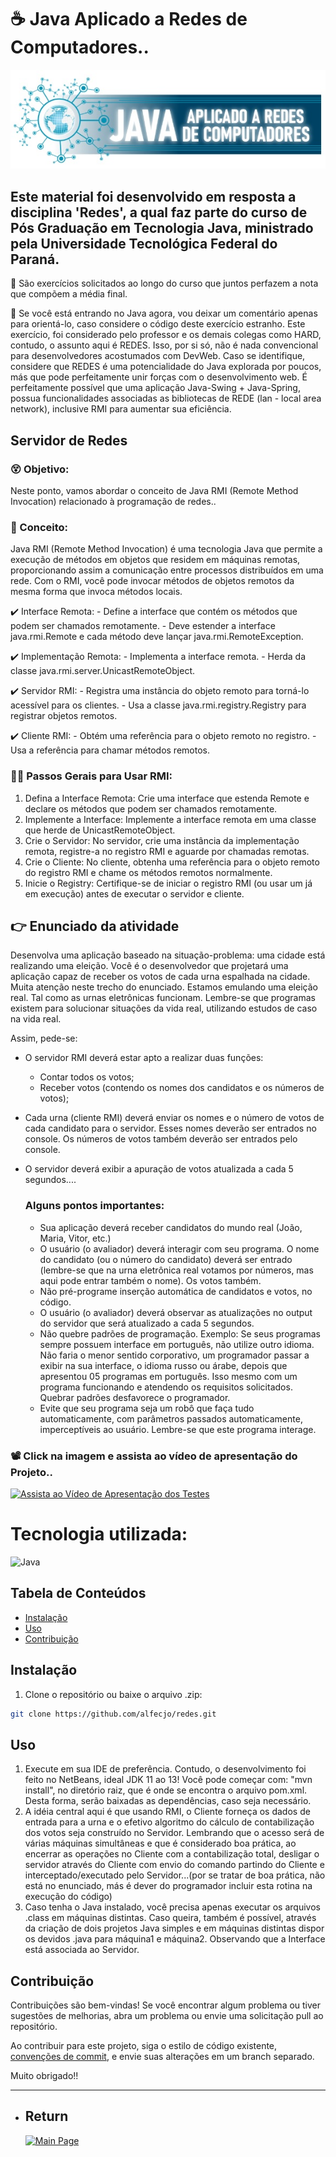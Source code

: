 # ☕ Java Aplicado a Redes de Computadores..
![redes](redes.jpg)

## Este material foi desenvolvido em resposta a disciplina 'Redes', a qual faz parte do curso de Pós Graduação em Tecnologia Java, ministrado pela Universidade Tecnológica Federal do Paraná.
🎉 São exercícios solicitados ao longo do curso que juntos perfazem a nota que compõem a média final.

🥋 Se você está entrando no Java agora, vou deixar um comentário apenas para orientá-lo, caso considere o código deste exercício estranho. Este exercício, foi considerado pelo professor e os demais colegas como HARD, contudo, o assunto aqui é REDES. Isso, por si só, não é nada convencional para desenvolvedores acostumados com DevWeb. Caso se identifique, considere que REDES é uma potencialidade do Java explorada por poucos, más que pode perfeitamente unir forças com o desenvolvimento web. É perfeitamente possível que uma aplicação Java-Swing + Java-Spring, possua funcionalidades associadas as bibliotecas de REDE (lan - local area network), inclusive RMI para aumentar sua eficiência.

## Servidor de Redes

### 😵 Objetivo:

Neste ponto, vamos abordar o conceito de Java RMI (Remote Method Invocation) relacionado à programação de redes..

### 🧭 Conceito:
Java RMI (Remote Method Invocation) é uma tecnologia Java que permite a execução de métodos em objetos que residem em máquinas remotas, proporcionando assim a comunicação entre processos distribuídos em uma rede. Com o RMI, você pode invocar métodos de objetos remotos da mesma forma que invoca métodos locais.

✔️ Interface Remota:
    - Define a interface que contém os métodos que podem ser chamados remotamente.
    - Deve estender a interface java.rmi.Remote e cada método deve lançar java.rmi.RemoteException.

✔️ Implementação Remota:
    - Implementa a interface remota.
    - Herda da classe java.rmi.server.UnicastRemoteObject.

✔️ Servidor RMI:
    - Registra uma instância do objeto remoto para torná-lo acessível para os clientes.
    - Usa a classe java.rmi.registry.Registry para registrar objetos remotos.

✔️ Cliente RMI:
    - Obtém uma referência para o objeto remoto no registro.
    - Usa a referência para chamar métodos remotos.

### 👨‍💻 Passos Gerais para Usar RMI:
1. Defina a Interface Remota: Crie uma interface que estenda Remote e declare os métodos que podem ser chamados remotamente.
2. Implemente a Interface: Implemente a interface remota em uma classe que herde de UnicastRemoteObject.
3. Crie o Servidor: No servidor, crie uma instância da implementação remota, registre-a no registro RMI e aguarde por chamadas remotas.
4. Crie o Cliente: No cliente, obtenha uma referência para o objeto remoto do registro RMI e chame os métodos remotos normalmente.
5. Inicie o Registry: Certifique-se de iniciar o registro RMI (ou usar um já em execução) antes de executar o servidor e cliente.

## 👉 Enunciado da atividade
Desenvolva uma aplicação baseado na situação-problema: uma cidade está realizando uma eleição. Você é o desenvolvedor que projetará uma aplicação capaz de receber os votos de cada urna espalhada na cidade. Muita atenção neste trecho do enunciado. Estamos emulando uma eleição real. Tal como as urnas eletrônicas funcionam. Lembre-se que programas existem para solucionar situações da vida real, utilizando estudos de caso na vida real. 

Assim, pede-se:

- O servidor RMI deverá estar apto a realizar duas funções:
    - Contar todos os votos;
    - Receber votos (contendo os nomes dos candidatos e os números de votos);

- Cada urna (cliente RMI) deverá enviar os nomes e o número de votos de cada candidato para o servidor.  Esses nomes deverão ser entrados no console. Os números de votos também deverão ser entrados pelo console.

- O servidor deverá exibir a apuração de votos atualizada a cada 5 segundos....

  ### Alguns pontos importantes:
  - Sua aplicação deverá receber candidatos do mundo real (João, Maria, Vitor, etc.)
  - O usuário (o avaliador) deverá interagir com seu programa. O nome do candidato (ou o número do candidato) deverá ser entrado (lembre-se que na urna eletrônica real votamos por     números, mas aqui pode entrar também o nome). Os votos também.
  - Não pré-programe inserção automática de candidatos e votos, no código.
  - O usuário (o avaliador) deverá observar as atualizações no output do servidor que será atualizado a cada 5 segundos.
  - Não quebre padrões de programação. Exemplo: Se seus programas sempre possuem interface em português, não utilize outro idioma. Não faria o menor sentido corporativo, um programador   passar a exibir na sua interface, o idioma russo ou árabe, depois que apresentou 05 programas em português. Isso mesmo com um programa funcionando e atendendo os requisitos solicitados.  Quebrar padrões desfavorece o programador.
  - Evite que seu programa seja um robô que faça tudo automaticamente, com parâmetros passados automaticamente, imperceptíveis ao usuário. Lembre-se que este programa interage.

### 📽️ Click na imagem e assista ao vídeo de apresentação do Projeto..     

[![Assista ao Vídeo de Apresentação dos Testes](https://img.youtube.com/vi/Xm-1FmxwFXU/maxresdefault.jpg)](https://www.youtube.com/watch?v=Xm-1FmxwFXU)

# Tecnologia utilizada:

![Java](https://img.shields.io/badge/java-%23ED8B00.svg?style=for-the-badge&logo=openjdk&logoColor=white)


## Tabela de Conteúdos

- [Instalação](#Instalação)
- [Uso](#Uso)
- [Contribuição](#Contribuição)

## Instalação

1. Clone o repositório ou baixe o arquivo .zip:

```bash
git clone https://github.com/alfecjo/redes.git
```
## Uso

1. Execute em sua IDE de preferência. Contudo, o desenvolvimento foi feito no NetBeans, ideal JDK 11 ao 13! Você pode começar com: "mvn install", no diretório raiz, que é onde se    encontra o arquivo pom.xml. Desta forma, serão baixadas as dependências, caso seja necessário.
2. A idéia central aqui é que usando RMI, o Cliente forneça os dados de entrada para a urna e o efetivo algoritmo do cálculo de contabilização dos votos seja construído no Servidor. Lembrando que o acesso será de várias máquinas simultâneas e que é considerado boa prática, ao encerrar as operações no Cliente com a contabilização total, desligar o servidor através do Cliente com envio do comando partindo do Cliente e interceptado/executado pelo Servidor...(por se tratar de boa prática, não está no enunciado, más é dever do programador incluir esta rotina na execução do código)
3. Caso tenha o Java instalado, você precisa apenas executar os arquivos .class em máquinas distintas. Caso queira, também é possível, através da criação de dois projetos Java simples e em máquinas distintas dispor os devidos .java para máquina1 e máquina2. Observando que a Interface está associada ao Servidor.

## Contribuição

Contribuições são bem-vindas! Se você encontrar algum problema ou tiver sugestões de melhorias, abra um problema ou envie uma solicitação pull ao repositório.

Ao contribuir para este projeto, siga o estilo de código existente, [convenções de commit](https://www.conventionalcommits.org/en/v1.0.0/), e envie suas alterações em um branch separado.

Muito obrigado!!

---

- ## Return
  [![Main Page](https://img.shields.io/badge/Main-Page?style=for-the-badge&logo=github&logoColor=white)](https://github.com/alfecjo/java-spring-testes/tree/main)
